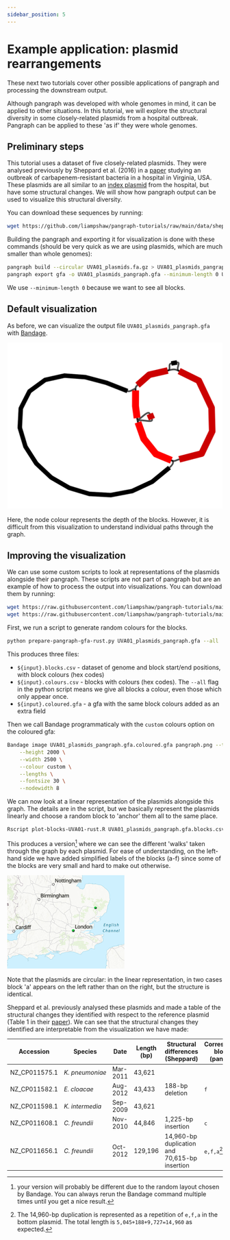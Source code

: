 ```yaml
---
sidebar_position: 5
---
```


# Example application: plasmid rearrangements

These next two tutorials cover other possible applications of pangraph and processing the downstream output.

Although pangraph was developed with whole genomes in mind, it can be applied to other situations. In this tutorial, we will explore the structural diversity in some closely-related plasmids from a hospital outbreak. Pangraph can be applied to these 'as if' they were whole genomes.  

## Preliminary steps

This tutorial uses a dataset of five closely-related plasmids. They were analysed previously by Sheppard et al. (2016) in a [paper](https://doi.org/10.1128/AAC.00464-16) studying an outbreak of carbapenem-resistant bacteria in a hospital in Virginia, USA. These plasmids are all similar to an [index plasmid](https://www.ncbi.nlm.nih.gov/nuccore/CP017937.1) from the hospital, but have some structural changes. We will show how pangraph output can be used to visualize this structural diversity.

You can download these sequences by running:

```bash
wget https://github.com/liampshaw/pangraph-tutorials/raw/main/data/sheppard/UVA01_plasmids.fa.gz
```

Building the pangraph and exporting it for visualization is done with these commands (should be very quick as we are using plasmids, which are much smaller than whole genomes):

```bash
pangraph build --circular UVA01_plasmids.fa.gz > UVA01_plasmids_pangraph.json
pangraph export gfa -o UVA01_plasmids_pangraph.gfa --minimum-length 0 UVA01_plasmids_pangraph.json
```

We use `--minimum-length 0` because we want to see all blocks.

## Default visualization

As before, we can visualize the output file `UVA01_plasmids_pangraph.gfa` with [Bandage](https://rrwick.github.io/Bandage/).

![img](../assets/plasmid_example_pangraph.png)

Here, the node colour represents the depth of the blocks. However, it is difficult from this visualization to understand individual paths through the graph.

## Improving the visualization

We can use some custom scripts to look at representations of the plasmids alongside their pangraph. These scripts are not part of pangraph but are an example of how to process the output into visualizations. You can download them by running:

```bash
wget https://raw.githubusercontent.com/liampshaw/pangraph-tutorials/main/scripts/prepare-pangraph-gfa-rust.py
wget https://raw.githubusercontent.com/liampshaw/pangraph-tutorials/main/scripts/plot-blocks-UVA01-rust.R
```

First, we run a script to generate random colours for the blocks.

```bash
python prepare-pangraph-gfa-rust.py UVA01_plasmids_pangraph.gfa --all
```

This produces three files:
* `${input}.blocks.csv` - dataset of genome and block start/end positions, with block colours (hex codes)
* `${input}.colours.csv` - blocks with colours (hex codes). The `--all` flag in the python script means we give all blocks a colour, even those which only appear once.
* `${input}.coloured.gfa` - a gfa with the same block colours added as an extra field

Then we call Bandage programmaticaly with the `custom` colours option on the coloured gfa:

```bash
Bandage image UVA01_plasmids_pangraph.gfa.coloured.gfa pangraph.png --toutline 2 \
    --height 2000 \
    --width 2500 \
    --colour custom \
    --lengths \
    --fontsize 30 \
    --nodewidth 8
```

We can now look at a linear representation of the plasmids alongside this graph. The details are in the script, but we basically represent the plasmids linearly and choose a random block to 'anchor' them all to the same place.  

```bash
Rscript plot-blocks-UVA01-rust.R UVA01_plasmids_pangraph.gfa.blocks.csv pangraph.png pangraph_linear_vs_graph.pdf
```

This produces a version[^1] where we can see the different 'walks' taken through the graph by each plasmid. For ease of understanding, on the left-hand side we have added simplified labels of the blocks (a-f) since some of the blocks are very small and hard to make out otherwise.

![img](../assets/UVA01_plasmid_example_rust.png)

Note that the plasmids are circular: in the linear representation, in two cases block 'a' appears on the left rather than on the right, but the structure is identical.

[^1]: your version will probably be different due to the random layout chosen by Bandage. You can always rerun the Bandage command multiple times until you get a nice result.

Sheppard et al. previously analysed these plasmids and made a table of the structural changes they identified with respect to the reference plasmid (Table 1 in their [paper](https://doi.org/10.1128/AAC.00464-16)). We can see that the structural changes they identified are interpretable from the visualization we have made:


| Accession      | Species         | Date     | Length (bp) | Structural differences (Sheppard)             | Corresponding block(s) (pangraph) |
| -------------- | --------------- | -------- | ----------- | --------------------------------------------- | --------------------------------- |
| NZ\_CP011575.1 | _K. pneumoniae_ | Mar-2011 | 43,621      |                                               |                                   |
| NZ\_CP011582.1 | _E. cloacae_    | Aug-2012 | 43,433      | 188-bp deletion                               | `f`                               |
| NZ\_CP011598.1 | _K. intermedia_ | Sep-2009 | 43,621      |                                               |                                   |
| NZ\_CP011608.1 | _C. freundii_   | Nov-2010 | 44,846      | 1,225-bp insertion                            | `c`                               |
| NZ\_CP011656.1 | _C. freundii_   | Oct-2012 | 129,196     | 14,960-bp duplication and 70,615-bp insertion | `e,f,a`[^2] and `g`               |


[^2]: The 14,960-bp duplication is represented as a repetition of `e,f,a` in the bottom plasmid. The total length is `5,045+188+9,727=14,960` as expected.
